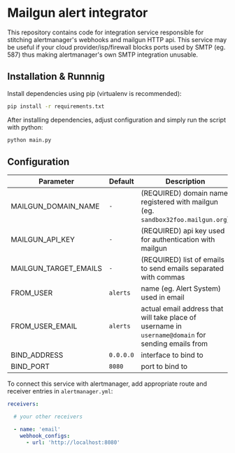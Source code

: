 # Mailgun alert integrator

This repository contains code for integration service responsible for stitching alertmanager's webhooks and mailgun HTTP api. This service may be useful if your cloud provider/isp/firewall blocks ports used by SMTP (eg. 587) thus making alertmanager's own SMTP integration unusable.

## Installation & Runnnig

Install dependencies using pip (virtualenv is recommended):

```bash
pip install -r requirements.txt
```

After installing dependencies, adjust configuration and simply run the script with python:

```bash
python main.py
```

## Configuration

| Parameter | Default | Description |
| ---- | ---- | ---- |
| MAILGUN_DOMAIN_NAME | `-` | (REQUIRED) domain name registered with mailgun (eg. `sandbox32foo.mailgun.org`) |
| MAILGUN_API_KEY | `-` | (REQUIRED) api key used for authentication with mailgun |
| MAILGUN_TARGET_EMAILS | `-` | (REQUIRED) list of emails to send emails separated with commas |
| FROM_USER | `alerts` | name (eg. Alert System) used in email |
| FROM_USER_EMAIL | `alerts` | actual email address that will take place of username in `username@domain` for sending emails from |
| BIND_ADDRESS | `0.0.0.0` | interface to bind to |
| BIND_PORT | `8080` | port to bind to |

To connect this service with alertmanager, add appropriate route and receiver entries in `alertmanager.yml`:

```yaml
receivers:

  # your other receivers

  - name: 'email'
    webhook_configs:
      - url: 'http://localhost:8080'

```
